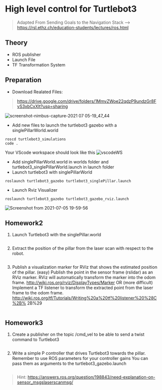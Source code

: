 # High level control for Turtlebot3
>Adapted From Sending Goals to the Navigation Stack --> https://rsl.ethz.ch/education-students/lectures/ros.html

## Theory
- ROS publisher
- Launch File
- TF Transformation System 

## Preparation
- Download Realated Files:

>https://drive.google.com/drive/folders/1MmvZWoe22qdzP9undzGr8FvS3xbCxXlt?usp=sharing

![screenshot-nimbus-capture-2021 07 05-19_47_44](https://user-images.githubusercontent.com/55285546/124460196-06136a00-ddca-11eb-8175-d68e383f4b33.png)


- Add new files to launch the turtlebot3 gazebo with a singlePillarWorld.world

```
roscd turtlebot3_simulations
code .
```
Your VScode workspace should look like this
![vscodeWS](https://user-images.githubusercontent.com/55285546/124456445-a87d1e80-ddc5-11eb-93b4-8b954f5297aa.png)

- Add singlePillarWorld.world in worlds folder and turtlebot3_singlePillarWorld.launch in launch folder
- Launch turtlebot3 with singlePillarWorld
```
roslaunch turtlebot3_gazebo turtlebot3_singlePillar.launch
```
- Launch Rviz Visualizer
```
roslaunch turtlebot3_gazebo turtlebot3_gazebo_rviz.launch
```
![Screenshot from 2021-07-05 19-59-56](https://user-images.githubusercontent.com/55285546/124461526-b6ce3900-ddcb-11eb-9660-f369954c9451.png)


## Homework2
1. Launch Turtlebot3 with the singlePillar.world

```
```

2. Extract the position of the pillar from the laser scan with respect to the robot.
```
```

3. Publish a visualization marker for RViz that shows the estimated position of the pillar.
(easy) Publish the point in the sensor frame (rslidar) as an RViz marker. RViz
will automatically transform the marker into the odom frame.
http://wiki.ros.org/rviz/DisplayTypes/Marker
OR
(more difficult) Implement a TF listener to transform the extracted point from
the laser frame to the odom frame.
http://wiki.ros.org/tf/Tutorials/Writing%20a%20tf%20listener%20%28C%2B%
2B%29
```
```


## Homework3


1. Create a publisher on the topic /cmd_vel to be able to send a twist command to Turtlebot3
```
```

2. Write a simple P controller that drives Turtlebot3 towards the pillar. 
Remember to use ROS parameters for your controller gains 
You can pass them as arguments to the turtlebot3_gazebo.launch
```
```





>Hint: https://answers.ros.org/question/198843/need-explanation-on-sensor_msgslaserscanmsg/

